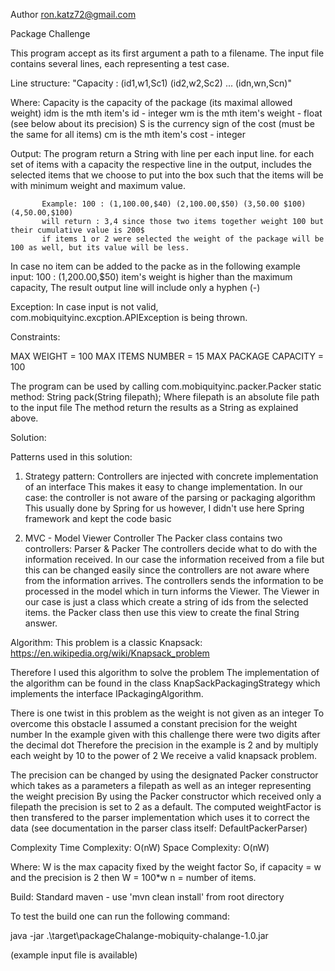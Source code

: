   Author ron.katz72@gmail.com
  
  Package Challenge
  
  This program accept as its first argument a path to a filename.
  The input file contains several lines, each representing a test case.
 
  Line structure: "Capacity : (id1,w1,Sc1) (id2,w2,Sc2) ... (idn,wn,Scn)"
  
  Where: Capacity is the capacity of the package (its maximal allowed weight)
         idm is the mth item's id - integer
         wm  is the mth item's weight - float (see below about its precision)
         S   is the currency sign of the cost (must be the same for all items)
         cm  is the mth item's cost - integer
         
   Output: The program return a String with line per each input line.
   		     for each set of items with a capacity the respective line in the output,
   		     includes the selected items that we choose to put into the box such that
           the items will be with minimum weight and maximum value.
           
           Example: 100 : (1,100.00,$40) (2,100.00,$50) (3,50.00 $100) (4,50.00,$100)
           will return : 3,4 since those two items together weight 100 but their cumulative value is 200$
           if items 1 or 2 were selected the weight of the package will be 100 as well, but its value will be less.
          
   In case no item can be added to the packe
   as in the following example input:
   100 : (1,200.00,$50)
   item's weight is higher than the maximum capacity,
   The result output line will include only a hyphen (-) 
           
   Exception: In case input is not valid, com.mobiquityinc.excption.APIException is being thrown.

   Constraints:
   
   MAX WEIGHT              = 100
 	 MAX ITEMS NUMBER        =  15
 	 MAX PACKAGE CAPACITY    = 100
 
   The program can be used by calling com.mobiquityinc.packer.Packer static method:
 	    String pack(String filepath);
 	 Where filepath is an absolute file path to the input file
   The method return the results as a String as explained above.
    
   Solution:
    
   Patterns used in this solution:
    
   1) Strategy pattern:
    	Controllers are injected with concrete implementation of an interface
    	This makes it easy to change implementation.
    	In our case: the controller is not aware of the parsing or packaging algorithm
    	This usually done by Spring for us however, I didn't use here Spring framework
    	and kept the code basic
    
   2) MVC - Model Viewer Controller
    	The Packer class contains two controllers: Parser & Packer
    	The controllers decide what to do with the information received.
    	In our case the information received from a file but this can be changed easily since the
    	controllers are not aware where from the information arrives.
    	The controllers sends the information to be processed in the model which in turn
    	informs the Viewer. The Viewer in our case is just a class which create a string of ids
    	from the selected items. the Packer class then use this view to create the final String answer.
    
   Algorithm:
    	This problem is a classic Knapsack:
    	https://en.wikipedia.org/wiki/Knapsack_problem
  		
  Therefore I used this algorithm to solve the problem
  The implementation of the algorithm can be found in the class KnapSackPackagingStrategy 
  which implements the interface IPackagingAlgorithm.
  
  There is one twist in this problem as the weight is not given as an integer
  To overcome this obstacle I assumed a constant precision for the weight number
  In the example given with this challenge there were two digits after the decimal dot
  Therefore the precision in the example is 2 and by multiply each weight by 10 to the power of 2
  We receive a valid knapsack problem.
  
  The precision can be changed by using the designated Packer constructor which takes
  as a parameters a filepath as well as an integer representing the weight precision
  By using the Packer constructor which received only a filepath
  the precision is set to 2 as a default.
  The computed weightFactor is then transfered to the parser implementation
  which uses it to correct the data (see documentation in the parser class itself: DefaultPackerParser)
  
  Complexity
  Time  Complexity: O(nW)
  Space Complexity: O(nW)
   
  Where: W is the max capacity fixed by the weight factor
   		   So, if capacity = w and the precision is 2 then W = 100*w
         n = number of items.
   
  Build:
  		Standard maven - use 'mvn clean install' from root directory
 
  To test the build one can run the following command:
 
  java -jar .\target\packageChalange-mobiquity-chalange-1.0.jar <full file path>
  
  (example input file is available)
